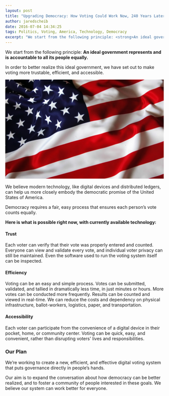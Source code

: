 ```yaml
---
layout: post
title: "Upgrading Democracy: How Voting Could Work Now, 240 Years Later"
author: jaredscheib
date: 2016-07-04 14:34:25
tags: Politics, Voting, America, Technology, Democracy
excerpt: "We start from the following principle: <strong>An ideal government represents and is accountable to all its people equally.</strong>"
---
```


We start from the following principle: **An ideal government represents and is accountable to all its people equally.**

In order to better realize this ideal government, we have set out to make voting more trustable, efficient, and accessible.

![](/assets/article_images/2016-07-04-upgrading-democracy/flag.jpeg)

We believe modern technology, like digital devices and distributed ledgers, can help us more closely embody the democratic promise of the United States of America.

Democracy requires a fair, easy process that ensures each person’s vote counts equally.

**Here is what is possible right now, with currently available technology:**

#### Trust

Each voter can verify that their vote was properly entered and counted. Everyone can view and validate every vote, and individual voter privacy can still be maintained. Even the software used to run the voting system itself can be inspected.

#### Efficiency

Voting can be an easy and simple process. Votes can be submitted, validated, and tallied in dramatically less time, in just minutes or hours. More votes can be conducted more frequently. Results can be counted and viewed in real-time. We can reduce the costs and dependency on physical infrastructure, ballot-workers, logistics, paper, and transportation.

#### Accessibility

Each voter can participate from the convenience of a digital device in their pocket, home, or community center. Voting can be quick, easy, and convenient, rather than disrupting voters' lives and responsibilities.

### Our Plan

We’re working to create a new, efficient, and effective digital voting system that puts governance directly in people’s hands.

Our aim is to expand the conversation about how democracy can be better realized, and to foster a community of people interested in these goals. We believe our system can work better for everyone.
